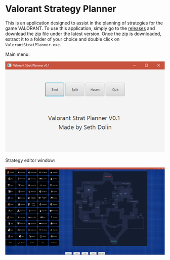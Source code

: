 # Valorant Strategy Planner
This is an application designed to assist in the planning of strategies for the game VALORANT.
To use this application, simply go to the [releases](https://github.com/dolinseth/ValorantStratPlanner/releases) and download the zip file under the latest version. Once the zip is downloaded, extract it to a folder of your choice and double click on ```ValorantStratPlanner.exe```.

Main menu:

![Main menu screenshot](ValorantStratPlanner/Screenshots/MainMenu.PNG)

Strategy editor window:

![Strategy editor screenshot](ValorantStratPlanner/Screenshots/StratEditor1.PNG)
